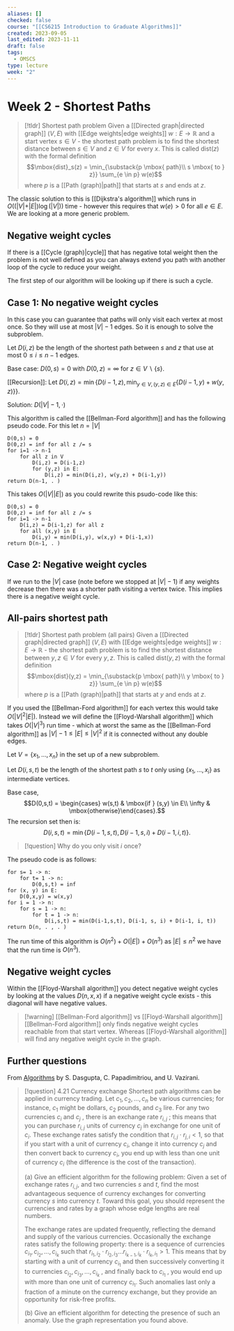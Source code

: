 ```yaml
---
aliases: []
checked: false
course: "[[CS6215 Introduction to Graduate Algorithms]]"
created: 2023-09-05
last_edited: 2023-11-11
draft: false
tags:
  - OMSCS
type: lecture
week: "2"
---
```

# Week 2 - Shortest Paths

> [!tldr] Shortest path problem
> Given a [[Directed graph|directed graph]] $(V, E)$ with [[Edge weights|edge weights]] $w: E \rightarrow \mathbb{R}$ and a start vertex $s \in V$ - the shortest path problem is to find the shortest distance between $s \in V$ and $z \in V$ for every $x$. This is called $\mbox{dist}(z)$ with the formal definition
> $$\mbox{dist}_s(z) = \min_{\substack{p \mbox{ path}\\ s \mbox{ to } z}} \sum_{e \in p} w(e)$$
> where $p$ is a [[Path (graph)|path]] that starts at $s$ and ends at $z$.

The classic solution to this is [[Dijkstra's algorithm]] which runs in $O((\vert V \vert + \vert E \vert)\log(\vert V \vert))$ time - however this requires that $w(e) > 0$ for all $e \in E$. We are looking at a more generic problem.

## Negative weight cycles

If there is a [[Cycle (graph)|cycle]] that has negative total weight then the problem is not well defined as you can always extend you path with another loop of the cycle to reduce your weight.

The first step of our algorithm will be looking up if there is such a cycle.

## Case 1: No negative weight cycles

In this case you can guarantee that paths will only visit each vertex at most once. So they will use at most $\vert V \vert - 1$ edges. So it is enough to solve the subproblem.

Let $D(i,z)$ be the length of the shortest path between $s$ and $z$ that use at most $0 \leq i \leq n-1$ edges.

Base case: $D(0,s) = 0$ with $D(0,z) = \infty$ for $z \in V \backslash \{s\}$.

[[Recursion]]: Let $D(i,z) = \min\{D(i-1,z), \min_{y \in V, (y,z) \in E} \{D(i-1, y) + w(y,z)\}\}$.

Solution: $D(\vert V \vert - 1, \cdot)$

This algorithm is called the [[Bellman-Ford algorithm]] and has the following pseudo code. For this let $n = \vert V \vert$

```pseudo
D(0,s) = 0
D(0,z) = inf for all z /= s
for i=1 -> n-1
	for all z in V
		D(i,z) = D(i-1,z)
		for (y,z) in E:
			D(i,z) = min(D(i,z), w(y,z) + D(i-1,y))
return D(n-1, . )
```

This takes $O(\vert V \vert \vert E \vert)$ as you could rewrite this psudo-code like this:

```pseudo
D(0,s) = 0
D(0,z) = inf for all z /= s
for i=1 -> n-1
	D(i,z) = D(i-1,z) for all z
	for all (x,y) in E
		D(i,y) = min(D(i,y), w(x,y) + D(i-1,x))
return D(n-1, . )
```

## Case 2: Negative weight cycles

If we run to the $\vert V \vert$ case (note before we stopped at $\vert V \vert - 1$) if any weights decrease then there was a shorter path visiting a vertex twice. This implies there is a negative weight cycle.

## All-pairs shortest path

> [!tldr] Shortest path problem (all pairs)
> Given a [[Directed graph|directed graph]] $(V, E)$ with [[Edge weights|edge weights]] $w: E \rightarrow \mathbb{R}$  - the shortest path problem is to find the shortest distance between $y,z \in V$ for every $y,z$. This is called $\mbox{dist}(y,z)$ with the formal definition
> $$\mbox{dist}(y,z) = \min_{\substack{p \mbox{ path}\\ y \mbox{ to } z}} \sum_{e \in p} w(e)$$
> where $p$ is a [[Path (graph)|path]] that starts at $y$ and ends at $z$.

If you used the [[Bellman-Ford algorithm]] for each vertex this would take $O(\vert V \vert^2 \vert E \vert)$. Instead we will define the [[Floyd-Warshall algorithm]] which takes $O(\vert V \vert^3)$ run time - which at worst the same as the [[Bellman-Ford algorithm]] as $\vert V \vert - 1 \leq \vert E \vert \leq \vert V \vert^2$ if it is connected without any double edges.

Let $V = \{x_1, \ldots, x_n\}$ in the set up of a new subproblem.

Let $D(i,s,t)$ be the length of the shortest path $s$ to $t$ only using $\{x_1, \ldots, x_i\}$ as intermediate vertices.

Base case,
$$D(0,s,t) = \begin{cases} w(s,t) & \mbox{if } (s,y) \in E\\ \infty & \mbox{otherwise}\end{cases}.$$
The recursion set then is:
$$D(i,s,t) = \min\{D(i-1,s,t), D(i-1,s,i) + D(i-1,i,t)\}.$$
> [!question] Why do you only visit $i$ once?

The pseudo code is as follows:

```pseudo
for s= 1 -> n:
	for t= 1 -> n:
		D(0,s,t) = inf
for (x, y) in E:
	D(0,x,y) = w(x,y)
for i = 1 -> n:
	for s = 1 -> n:
		for t = 1 -> n:
			D(i,s,t) = min(D(i-1,s,t), D(i-1, s, i) + D(i-1, i, t))
return D(n, . , . )
```

The run time of this algorithm is $O(n^2) + O(\vert E \vert) + O(n^3)$ as $\vert E \vert \leq n^2$ we have that the run time is $O(n^3)$.

## Negative weight cycles

Within the [[Floyd-Warshall algorithm]] you detect negative weight cycles by looking at the values $D(n,x,x)$ if a negative weight cycle exists - this diagonal will have negative values.

> [!warning] [[Bellman-Ford algorithm]] vs [[Floyd-Warshall algorithm]]
> [[Bellman-Ford algorithm]] only finds negative weight cycles reachable from that start vertex. Whereas [[Floyd-Warshall algorithm]] will find any negative weight cycle in the graph.

## Further questions

From [Algorithms](http://algorithmics.lsi.upc.edu/docs/Dasgupta-Papadimitriou-Vazirani.pdf) by S. Dasgupta, C. Papadimitriou, and U. Vazirani.

>[!question] 4.21 Currency exchange
>Shortest path algorithms can be applied in currency trading. Let $c_1, c_2, \ldots , c_n$ be various currencies; for instance, $c_1$ might be dollars, $c_2$ pounds, and $c_3$ lire. For any two currencies $c_i$ and $c_j$ , there is an exchange rate $r_{i,j}$ ; this means that you can purchase $r_{i,j}$ units of currency $c_j$ in exchange for one unit of $c_i$. These exchange rates satisfy the condition that $r_{i,j} \cdot r_{j,i} < 1$, so that if you start with a unit of currency $c_i$, change it into currency $c_j$ and then convert back to currency $c_i$, you end up with less than one unit of currency $c_i$ (the difference is the cost of the transaction).
>
>(a) Give an efficient algorithm for the following problem: Given a set of exchange rates $r_{i,j}$, and two currencies $s$ and $t$, find the most advantageous sequence of currency exchanges for converting currency $s$ into currency $t$. Toward this goal, you should represent the currencies and rates by a graph whose edge lengths are real numbers.
>
>The exchange rates are updated frequently, reflecting the demand and supply of the various currencies. Occasionally the exchange rates satisfy the following property: there is a sequence of currencies $c_{i_1} , c_{i_2} , \ldots , c_{i_k}$ such that $r_{i_1,i_2} \cdot r_{i_2,i_3} \ldots r_{i_{k−1},i_k} \cdot r_{i_k,i_1} > 1$. This means that by starting with a unit of currency $c_{i_1}$ and then successively converting it to currencies $c_{i_2} , c_{i_3} , \ldots , c_{i_k}$ , and finally back to $c_{i_1}$ , you would end up with more than one unit of currency $c_{i_1}$. Such anomalies last only a fraction of a minute on the currency exchange, but they provide an opportunity for risk-free profits.
>
>(b) Give an efficient algorithm for detecting the presence of such an anomaly. Use the graph representation you found above.

